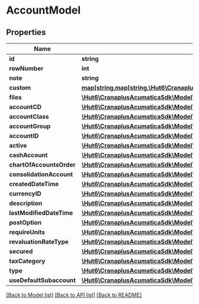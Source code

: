 # AccountModel

## Properties
Name | Type | Description | Notes
------------ | ------------- | ------------- | -------------
**id** | **string** |  | [optional] 
**rowNumber** | **int** |  | [optional] 
**note** | **string** |  | [optional] 
**custom** | [**map[string,map[string,\Hut6\CranaplusAcumaticaSdk\Model\CustomFieldModel]]**](map.md) |  | [optional] 
**files** | [**\Hut6\CranaplusAcumaticaSdk\Model\FileLinkModel[]**](FileLinkModel.md) |  | [optional] 
**accountCD** | [**\Hut6\CranaplusAcumaticaSdk\Model\StringValueModel**](StringValueModel.md) |  | [optional] 
**accountClass** | [**\Hut6\CranaplusAcumaticaSdk\Model\StringValueModel**](StringValueModel.md) |  | [optional] 
**accountGroup** | [**\Hut6\CranaplusAcumaticaSdk\Model\StringValueModel**](StringValueModel.md) |  | [optional] 
**accountID** | [**\Hut6\CranaplusAcumaticaSdk\Model\IntValueModel**](IntValueModel.md) |  | [optional] 
**active** | [**\Hut6\CranaplusAcumaticaSdk\Model\BooleanValueModel**](BooleanValueModel.md) |  | [optional] 
**cashAccount** | [**\Hut6\CranaplusAcumaticaSdk\Model\BooleanValueModel**](BooleanValueModel.md) |  | [optional] 
**chartOfAccountsOrder** | [**\Hut6\CranaplusAcumaticaSdk\Model\IntValueModel**](IntValueModel.md) |  | [optional] 
**consolidationAccount** | [**\Hut6\CranaplusAcumaticaSdk\Model\StringValueModel**](StringValueModel.md) |  | [optional] 
**createdDateTime** | [**\Hut6\CranaplusAcumaticaSdk\Model\DateTimeValueModel**](DateTimeValueModel.md) |  | [optional] 
**currencyID** | [**\Hut6\CranaplusAcumaticaSdk\Model\StringValueModel**](StringValueModel.md) |  | [optional] 
**description** | [**\Hut6\CranaplusAcumaticaSdk\Model\StringValueModel**](StringValueModel.md) |  | [optional] 
**lastModifiedDateTime** | [**\Hut6\CranaplusAcumaticaSdk\Model\DateTimeValueModel**](DateTimeValueModel.md) |  | [optional] 
**postOption** | [**\Hut6\CranaplusAcumaticaSdk\Model\StringValueModel**](StringValueModel.md) |  | [optional] 
**requireUnits** | [**\Hut6\CranaplusAcumaticaSdk\Model\BooleanValueModel**](BooleanValueModel.md) |  | [optional] 
**revaluationRateType** | [**\Hut6\CranaplusAcumaticaSdk\Model\StringValueModel**](StringValueModel.md) |  | [optional] 
**secured** | [**\Hut6\CranaplusAcumaticaSdk\Model\BooleanValueModel**](BooleanValueModel.md) |  | [optional] 
**taxCategory** | [**\Hut6\CranaplusAcumaticaSdk\Model\StringValueModel**](StringValueModel.md) |  | [optional] 
**type** | [**\Hut6\CranaplusAcumaticaSdk\Model\StringValueModel**](StringValueModel.md) |  | [optional] 
**useDefaultSubaccount** | [**\Hut6\CranaplusAcumaticaSdk\Model\BooleanValueModel**](BooleanValueModel.md) |  | [optional] 

[[Back to Model list]](../README.md#documentation-for-models) [[Back to API list]](../README.md#documentation-for-api-endpoints) [[Back to README]](../README.md)


